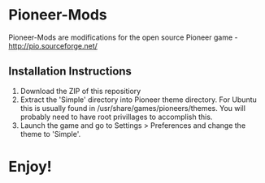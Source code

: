 # Pioneer-Mods

Pioneer-Mods are modifications for the open source Pioneer game - http://pio.sourceforge.net/

## Installation Instructions
1. Download the ZIP of this repositiory
2. Extract the 'Simple' directory into Pioneer theme directory. For Ubuntu this is usually found in /usr/share/games/pioneers/themes. You will probably need to have root privillages to accomplish this. 
3. Launch the game and go to Settings > Preferences and change the theme to 'Simple'.

# Enjoy!
